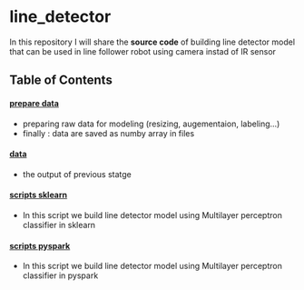 # line_detector
In this repository I will share the **source code** of building line detector model that can be used in line follower robot using camera instad of IR sensor

## Table of Contents

#### [prepare data](prepare_data)
 - preparing raw data for modeling (resizing, augementaion, labeling...)
 - finally : data are saved as numby array in files
 
#### [data](data)
 - the output of previous statge
 
#### [scripts sklearn](scripts_sklearn)
 - In this script we build line detector model using  Multilayer perceptron classifier in sklearn

#### [scripts pyspark](scripts_pyspark)
 - In this script we build line detector model using  Multilayer perceptron classifier in pyspark
